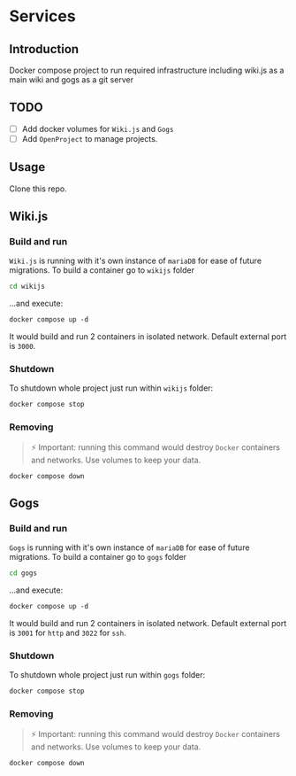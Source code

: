 # Services

## Introduction

Docker compose project to run required infrastructure including wiki.js as a main wiki and gogs as a git server

## TODO

- [ ] Add docker volumes for `Wiki.js` and `Gogs`
- [ ] Add `OpenProject` to manage projects.

## Usage

Clone this repo.

## Wiki.js

### Build and run

`Wiki.js` is running with it's own instance of `mariaDB` for ease of future migrations.
To build a container go to `wikijs` folder

```bash
cd wikijs
```

...and execute:

```Dockerfile
docker compose up -d
```

It would build and run 2 containers in isolated network. Default external port is `3000`.

### Shutdown

To shutdown whole project just run within `wikijs` folder:

```Dockerfile
docker compose stop
```

### Removing

> ⚡ Important: running this command would destroy `Docker` containers and networks. Use volumes to keep your data.

```docker
docker compose down
```

## Gogs

### Build and run

`Gogs` is running with it's own instance of `mariaDB` for ease of future migrations.
To build a container go to `gogs` folder

```bash
cd gogs
```

...and execute:

```Dockerfile
docker compose up -d
```

It would build and run 2 containers in isolated network. Default external port is `3001` for `http` and `3022` for `ssh`.

### Shutdown

To shutdown whole project just run within `gogs` folder:

```Dockerfile
docker compose stop
```

### Removing

> ⚡ Important: running this command would destroy `Docker` containers and networks. Use volumes to keep your data.

```Dockerfile
docker compose down
```
